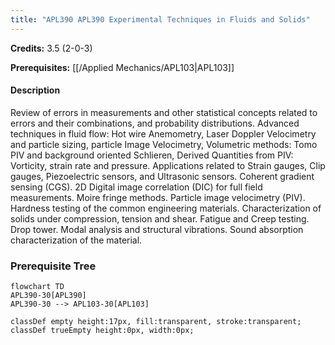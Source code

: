```yaml
---
title: "APL390 APL390 Experimental Techniques in Fluids and Solids"
---
```

**Credits:** 3.5 (2-0-3)

**Prerequisites:** [[/Applied Mechanics/APL103|APL103]]

#### Description
Review of errors in measurements and other statistical concepts related to errors and their combinations, and probability distributions. Advanced techniques in fluid flow: Hot wire Anemometry, Laser Doppler Velocimetry and particle sizing, particle Image Velocimetry, Volumetric methods: Tomo PIV and background oriented Schlieren, Derived Quantities from PIV: Vorticity, strain rate and pressure. Applications related to Strain gauges, Clip gauges, Piezoelectric sensors, and Ultrasonic sensors. Coherent gradient sensing (CGS). 2D Digital image correlation (DIC) for full field measurements. Moire fringe methods. Particle image velocimetry (PIV). Hardness testing of the common engineering materials. Characterization of solids under compression, tension and shear. Fatigue and Creep testing. Drop tower. Modal analysis and structural vibrations. Sound absorption characterization of the material.

### Prerequisite Tree

```mermaid
flowchart TD
APL390-30[APL390]
APL390-30 --> APL103-30[APL103]

classDef empty height:17px, fill:transparent, stroke:transparent;
classDef trueEmpty height:0px, width:0px;
```